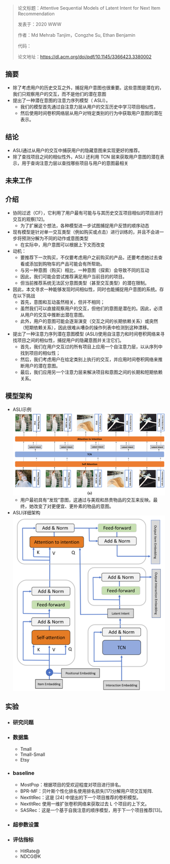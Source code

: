 > 论文标题：Attentive Sequential Models of Latent Intent for Next Item Recommendation
>
> 发表于：2020 WWW
>
> 作者：Md Mehrab Tanjim，Congzhe Su, Ethan Benjamin
>
> 代码：
>
> 论文地址：https://dl.acm.org/doi/pdf/10.1145/3366423.3380002

## 摘要

- 除了考虑用户的历史交互之外，捕捉用户意图也很重要。这些意图是潜在的，我们只观察用户的交互，而不是他们的潜在意图
- 提出了一种潜在意图的注意力序列模型（  ASLI）。
  - 我们的模型首先通过自注意力层从用户的交互历史中学习项目相似性，
  - 然后使用时间卷积网络层从用户对特定类别的行为中获取用户意图的潜在表示。

## 结论

- ASLI通过从用户的交互中捕获用户的隐藏意图来实现更好的推荐。
- 除了查找项目之间的相似性外，ASLI 还利用 TCN  层来获取用户意图的潜在表示，用于查询注意力层以查找哪些项目与用户的意图最相关

## 未来工作

## 介绍

- 协同过滤（CF），它利用了用户最有可能与与其历史交互项目相似的项目进行交互的观察[12]。
  - 为了扩展这个想法，各种模型进一步试图捕捉用户反馈的顺序动态
- 现有模型是针对单一交互类型（例如购买或点击）进行训练的，并且不会进一步将预测分解为不同的动作或意图类型
  - 在实际中，用户意图可以根据上下文而改变
- 动机：
  - 要推荐下一次购买，不仅要考虑用户之前购买的产品，还要考虑她过去查看或添加到购物车的产品可能会有所帮助。
  - 与另一种意图（购买）相比，一种意图（探索）会导致不同的互动
  - 因此，我们可能会尝试推荐满足用户当前目的的项目。
  - 但当前推荐系统无法区分意图类型（甚至交互类型）的潜在限制。
- 因此，本文寻求一种能够发现时间相似性，同时也能捕捉用户意图的系统。存在以下挑战
  - 首先，意图和互动虽然相关，但并不相同；
  - 虽然我们可以直接观察用户的交互，但他们的意图是潜在的。因此，必须从用户的交互中推断出潜在意图。
  - 此外，用户的意图可能会逐渐演变（交互之间的长期依赖关系）或突然（短期依赖关系），因此很难从嘈杂的操作列表中检测到这种漂移。
- 提出了一种注意力序列潜在意图模型  (ASLI)使用自注意力和时间卷积网络来寻找项目之间的相似性，捕捉用户的隐藏意图并关注它们。
  - 首先，我们在用户交互过的所有项目上应用一个自注意力层，以从序列中找到项目的相似性；
  - 然后，我们考虑用户在给定类别上执行的交互，并应用时间卷积网络来推断用户的潜在意图。
  - 最后，我们应用另一个注意力层来解决项目和意图之间的长期和短期依赖关系。

## 模型架构

- ASLI示例
  <img src="img/2.png" alt="2" style="zoom:80%;" />
  - 用户最初具有“发现”意图，这通过与美观和昂贵物品的交互来反映。最终，她改变了对更便宜、更朴素的物品的意图。
- ASLI详细架构
  <img src="img/3.png" alt="3" style="zoom:80%;" />

## 实验

- ### 研究问题

- ### 数据集

  - Tmall 
  - Tmall-Small 
  - Etsy

- ### baseline

  - MostPop：根据项目的受欢迎程度对项目进行排名。 
  - BPR-MF：贝叶斯个性化排名使用排名损失[17]分解用户项交互矩阵.
  - NextItRec：这是 [24]  中提出的下一个项目推荐的卷积模型。 
  - NextItRec 使用一维扩张卷积网络来获取过去 L 个项目的上下文。 
  - SASRec：这是一个基于自我注意的顺序模型，用于下一个项目推荐[13]。

- ### 超参数设置

- ### 评估指标

  - HitRate@
  - NDCG@K